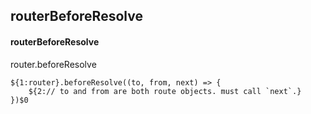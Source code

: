## routerBeforeResolve
#### routerBeforeResolve
router.beforeResolve
```
${1:router}.beforeResolve((to, from, next) => {
	${2:// to and from are both route objects. must call `next`.}
})$0
```